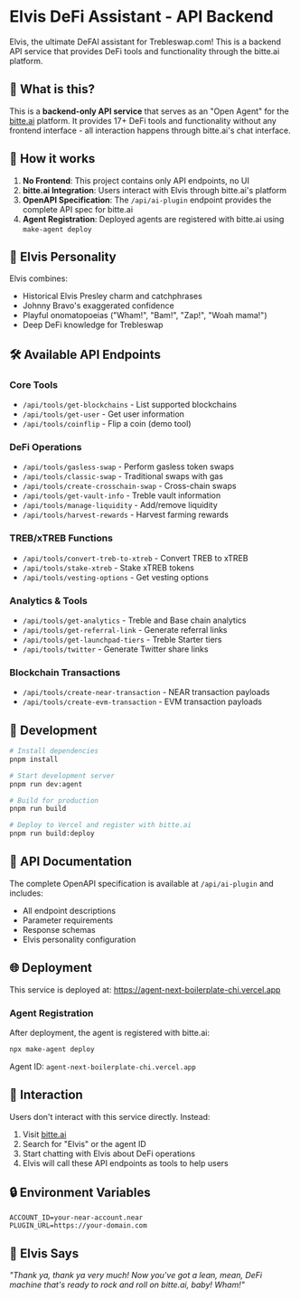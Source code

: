 # Elvis DeFi Assistant - API Backend

Elvis, the ultimate DeFAI assistant for Trebleswap.com! This is a backend API service that provides DeFi tools and functionality through the bitte.ai platform.

## 🎯 What is this?

This is a **backend-only API service** that serves as an "Open Agent" for the [bitte.ai](https://bitte.ai) platform. It provides 17+ DeFi tools and functionality without any frontend interface - all interaction happens through bitte.ai's chat interface.

## 🚀 How it works

1. **No Frontend**: This project contains only API endpoints, no UI
2. **bitte.ai Integration**: Users interact with Elvis through bitte.ai's platform
3. **OpenAPI Specification**: The `/api/ai-plugin` endpoint provides the complete API spec for bitte.ai
4. **Agent Registration**: Deployed agents are registered with bitte.ai using `make-agent deploy`

## 🎸 Elvis Personality

Elvis combines:
- Historical Elvis Presley charm and catchphrases
- Johnny Bravo's exaggerated confidence
- Playful onomatopoeias ("Wham!", "Bam!", "Zap!", "Woah mama!")
- Deep DeFi knowledge for Trebleswap

## 🛠 Available API Endpoints

### Core Tools
- `/api/tools/get-blockchains` - List supported blockchains
- `/api/tools/get-user` - Get user information
- `/api/tools/coinflip` - Flip a coin (demo tool)

### DeFi Operations
- `/api/tools/gasless-swap` - Perform gasless token swaps
- `/api/tools/classic-swap` - Traditional swaps with gas
- `/api/tools/create-crosschain-swap` - Cross-chain swaps
- `/api/tools/get-vault-info` - Treble vault information
- `/api/tools/manage-liquidity` - Add/remove liquidity
- `/api/tools/harvest-rewards` - Harvest farming rewards

### TREB/xTREB Functions
- `/api/tools/convert-treb-to-xtreb` - Convert TREB to xTREB
- `/api/tools/stake-xtreb` - Stake xTREB tokens
- `/api/tools/vesting-options` - Get vesting options

### Analytics & Tools
- `/api/tools/get-analytics` - Treble and Base chain analytics
- `/api/tools/get-referral-link` - Generate referral links
- `/api/tools/get-launchpad-tiers` - Treble Starter tiers
- `/api/tools/twitter` - Generate Twitter share links

### Blockchain Transactions
- `/api/tools/create-near-transaction` - NEAR transaction payloads
- `/api/tools/create-evm-transaction` - EVM transaction payloads

## 🔧 Development

```bash
# Install dependencies
pnpm install

# Start development server
pnpm run dev:agent

# Build for production
pnpm run build

# Deploy to Vercel and register with bitte.ai
pnpm run build:deploy
```

## 📡 API Documentation

The complete OpenAPI specification is available at `/api/ai-plugin` and includes:
- All endpoint descriptions
- Parameter requirements
- Response schemas
- Elvis personality configuration

## 🌐 Deployment

This service is deployed at: https://agent-next-boilerplate-chi.vercel.app

### Agent Registration
After deployment, the agent is registered with bitte.ai:
```bash
npx make-agent deploy
```

Agent ID: `agent-next-boilerplate-chi.vercel.app`

## 🎪 Interaction

Users don't interact with this service directly. Instead:
1. Visit [bitte.ai](https://bitte.ai)
2. Search for "Elvis" or the agent ID
3. Start chatting with Elvis about DeFi operations
4. Elvis will call these API endpoints as tools to help users

## 🔒 Environment Variables

```env
ACCOUNT_ID=your-near-account.near
PLUGIN_URL=https://your-domain.com
```

## 🎵 Elvis Says

*"Thank ya, thank ya very much! Now you've got a lean, mean, DeFi machine that's ready to rock and roll on bitte.ai, baby! Wham!"*
